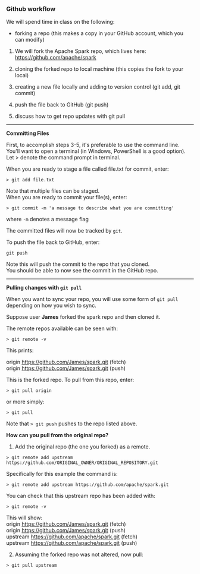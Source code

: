 ### Github workflow  

We will spend time in class on the following:  
- forking a repo (this makes a copy in your GitHub account, which you can modify)  

1) We will fork the Apache Spark repo, which lives here:  
https://github.com/apache/spark

2) cloning the forked repo to local machine (this copies the fork to your local)
3) creating a new file locally and adding to version control (git add, git commit)
4) push the file back to GitHub (git push)
5) discuss how to get repo updates with git pull

---  

**Committing Files**  

First, to accomplish steps 3-5, it's preferable to use the command line.  
You'll want to open a terminal (in Windows, PowerShell is a good option).  
Let > denote the command prompt in terminal.

When you are ready to stage a file called file.txt for commit, enter:

`> git add file.txt`

Note that multiple files can be staged.  
When you are ready to commit your file(s), enter:  

`> git commit -m 'a message to describe what you are committing'`

where `-m` denotes a message flag

The committed files will now be tracked by `git`.

To push the file back to GitHub, enter:

`git push`

Note this will push the commit to the repo that you cloned.  
You should be able to now see the commit in the GitHub repo.  

---    

**Pulling changes with `git pull`**

When you want to sync your repo, you will use some form of `git pull` depending on how you wish to sync.

Suppose user **James** forked the spark repo and then cloned it.

The remote repos available can be seen with:

`> git remote -v`

This prints:  

origin  https://github.com/James/spark.git (fetch)  
origin  https://github.com/James/spark.git (push)

This is the forked repo. To pull from this repo, enter:  

`> git pull origin`

or more simply:

`> git pull`  

Note that `> git push` pushes to the repo listed above.  

**How can you pull from the original repo?**  

1) Add the original repo (the one you forked) as a remote.

`> git remote add upstream https://github.com/ORIGINAL_OWNER/ORIGINAL_REPOSITORY.git`  

Specifically for this example the command is:  

`> git remote add upstream https://github.com/apache/spark.git`  

You can check that this upstream repo has been added with:  

`> git remote -v`

This will show:  
origin  https://github.com/James/spark.git (fetch)  
origin  https://github.com/James/spark.git (push)  
upstream        https://github.com/apache/spark.git (fetch)  
upstream        https://github.com/apache/spark.git (push)  

2) Assuming the forked repo was not altered, now pull:

`> git pull upstream`


